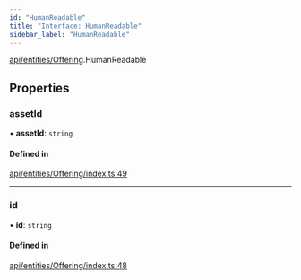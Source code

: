 ```yaml
---
id: "HumanReadable"
title: "Interface: HumanReadable"
sidebar_label: "HumanReadable"
---
```


[api/entities/Offering](../../../../../modules/API/Entities/Offering/Offering.md).HumanReadable

## Properties

### assetId

• **assetId**: `string`

#### Defined in

[api/entities/Offering/index.ts:49](https://github.com/PolymeshAssociation/polymesh-sdk/blob/f8a937f04/src/api/entities/Offering/index.ts#L49)

___

### id

• **id**: `string`

#### Defined in

[api/entities/Offering/index.ts:48](https://github.com/PolymeshAssociation/polymesh-sdk/blob/f8a937f04/src/api/entities/Offering/index.ts#L48)
